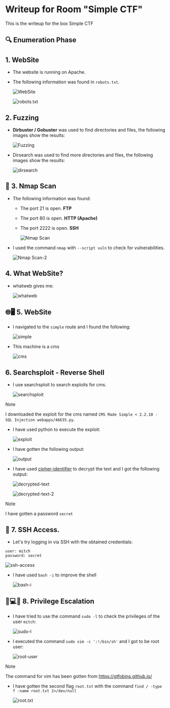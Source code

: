 # Writeup for Room "Simple CTF"

This is the writeup for the box Simple CTF

## 🔍 Enumeration Phase

## 1. WebSite
- The website is running on Apache.
- The following information was found in `robots.txt`.

    ![WebSite](https://github.com/MCornejoDev/TryHackMe/blob/main/rooms/simple-ctf/screenshots/00.png)

    ![robots.txt](https://github.com/MCornejoDev/TryHackMe/blob/main/rooms/simple-ctf/screenshots/01.png)

## 2. Fuzzing
-  **Dirbuster / Gobuster** was used to find directories and files, the following images show the results:
  
    ![Fuzzing](https://github.com/MCornejoDev/TryHackMe/blob/main/rooms/simple-ctf/screenshots/02.png)

- Dirsearch was used to find more directories and files, the following images show the results:

    ![dirsearch](https://github.com/MCornejoDev/TryHackMe/blob/main/rooms/simple-ctf/screenshots/03.png)

## 📡 3. Nmap Scan
- The following information was found:
  - The port 21 is open. **FTP**
  - The port 80 is open. **HTTP (Apache)**
  - The port 2222 is open. **SSH**

    ![Nmap Scan](https://github.com/MCornejoDev/TryHackMe/blob/main/rooms/simple-ctf/screenshots/04.png)

- I used the command ```nmap``` with ```--script vuln``` to check for vulnerabilities.

    ![Nmap Scan-2](https://github.com/MCornejoDev/TryHackMe/blob/main/rooms/simple-ctf/screenshots/05.png)

## 4. What WebSite?
- whatweb gives me:

    ![whatweb](https://github.com/MCornejoDev/TryHackMe/blob/main/rooms/simple-ctf/screenshots/06.png)

## 🌐🖥️ 5. WebSite
- I navigated to the ```simple``` route and I found the following:

    ![simple](https://github.com/MCornejoDev/TryHackMe/blob/main/rooms/simple-ctf/screenshots/07.png)

- This machine is a cms

    ![cms](https://github.com/MCornejoDev/TryHackMe/blob/main/rooms/simple-ctf/screenshots/08.png)

## 6. Searchsploit - Reverse Shell 
- I use searchsploit to search exploits for cms.

    ![searchsploit](https://github.com/MCornejoDev/TryHackMe/blob/main/rooms/simple-ctf/screenshots/09.png)

> [!NOTE]
> I downloaded the exploit for the cms named ```CMS Made Simple < 2.2.10 - SQL Injection webapps/46635.py```.

- I have used python to execute the exploit:

    ![exploit](https://github.com/MCornejoDev/TryHackMe/blob/main/rooms/simple-ctf/screenshots/10.png)

- I have gotten the following output:

    ![output](https://github.com/MCornejoDev/TryHackMe/blob/main/rooms/simple-ctf/screenshots/11.png)

- I have used [cipher-identifier](https://www.dcode.fr/cipher-identifier) to decrypt the text and I got the following output:

    ![decrypted-text](https://github.com/MCornejoDev/TryHackMe/blob/main/rooms/simple-ctf/screenshots/12.png)

    ![decrypted-text-2](https://github.com/MCornejoDev/TryHackMe/blob/main/rooms/simple-ctf/screenshots/13.png)

> [!NOTE]
> I have gotten a password ```secret```

## 🔑 7. SSH Access.
- Let's try logging in via SSH with the obtained credentials:

```
user: mitch  
password: secret
```

![ssh-access](https://github.com/MCornejoDev/TryHackMe/blob/main/rooms/simple-ctf/screenshots/14.png)

- I have used ```bash -i``` to improve the shell

    ![bash-i](https://github.com/MCornejoDev/TryHackMe/blob/main/rooms/simple-ctf/screenshots/15.png)

## 🐚💻🚀 8. Privilege Escalation

- I have tried to use the command ```sudo -l``` to check the privileges of the user ```mitch```:

    ![sudo-l](https://github.com/MCornejoDev/TryHackMe/blob/main/rooms/simple-ctf/screenshots/16.png)

- I executed the command ```sudo vim -c ':!/bin/sh'``` and I got to be root user:

    ![root-user](https://github.com/MCornejoDev/TryHackMe/blob/main/rooms/simple-ctf/screenshots/17.png)

> [!NOTE]
> The command for vim has been gotten from https://gtfobins.github.io/

- I have gotten the second flag ```root.txt``` with the command ```find / -type f -name root.txt 2>/dev/null```

    ![root.txt](https://github.com/MCornejoDev/TryHackMe/blob/main/rooms/simple-ctf/screenshots/18.png)